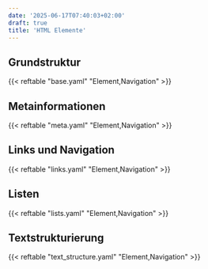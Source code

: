 ```yaml
---
date: '2025-06-17T07:40:03+02:00'
draft: true
title: 'HTML Elemente'
---
```


## Grundstruktur

{{< reftable "base.yaml" "Element,Navigation" >}}

## Metainformationen

{{< reftable "meta.yaml" "Element,Navigation" >}}

## Links und Navigation

{{< reftable "links.yaml" "Element,Navigation" >}}

## Listen

{{< reftable "lists.yaml" "Element,Navigation" >}}

## Textstrukturierung

{{< reftable "text_structure.yaml" "Element,Navigation" >}}